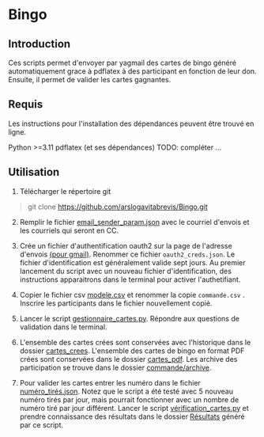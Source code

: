 # Bingo

## Introduction

Ces scripts permet d'envoyer par yagmail des cartes de bingo généré automatiquement grace à pdflatex à des participant en fonction de leur don. Ensuite, il permet de valider les cartes gagnantes.


## Requis

Les instructions pour l'installation des dépendances peuvent être trouvé en ligne. 

Python >=3.11
pdflatex (et ses dépendances)
TODO: compléter
...

## Utilisation

1. Télécharger le répertoire git

> git clone https://github.com/arslogavitabrevis/Bingo.git

2. Remplir le fichier [email_sender_param.json](./email_sender_param.json) avec le courriel d'envois et les courriels qui seront en CC.

3. Crée un fichier d'authentification oauth2 sur la page de l'adresse d'envois [(pour gmail)](https://console.cloud.google.com/projectselector2/apis/credentials). Renommer ce fichier `oauth2_creds.json`. Le fichier d'identification est généralement valide sept jours. Au premier lancement du script avec un nouveau fichier d'identification, des instructions apparaitrons dans le terminal pour activer l'authetifiant.

4. Copier le fichier csv [modele.csv](./commande/modele.csv) et renommer la copie `commande.csv` . Inscrire les participants dans le fichier nouvellement copié.

5. Lancer le script [gestionnaire_cartes.py](./gestionnaire_cartes.py). Répondre aux questions de validation dans le terminal.  

6. L'ensemble des cartes crées sont conservées avec l'historique dans le dossier [cartes_crees](./cartes_crees). L'ensemble des cartes de bingo en format PDF crées sont conservées dans le dossier [cartes_pdf](./cartes_pdf/). Les archive des participation se trouve dans le dossier [commande/archive](./commande/archive).

7. Pour valider les cartes entrer les numéro dans le fichier [numéro_tirés.json](./numéro_tirés.json). Notez que le script a été testé avec 5 nouveau numéro tirés par jour, mais pourrait fonctionner avec un nombre de numéro tiré par jour différent. Lancer le script [vérification_cartes.py](./verification_cartes.py) et prendre connaissance des résultats dans le dossier [Résultats](./Résultats/) généré par ce script.
